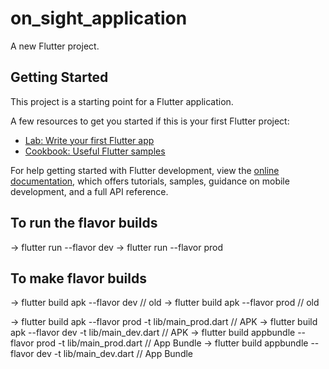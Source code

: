 # on_sight_application

A new Flutter project.

## Getting Started

This project is a starting point for a Flutter application.

A few resources to get you started if this is your first Flutter project:

- [Lab: Write your first Flutter app](https://docs.flutter.dev/get-started/codelab)
- [Cookbook: Useful Flutter samples](https://docs.flutter.dev/cookbook)

For help getting started with Flutter development, view the
[online documentation](https://docs.flutter.dev/), which offers tutorials,
samples, guidance on mobile development, and a full API reference.

## To run the flavor builds
-> flutter run --flavor dev
-> flutter run --flavor prod
## To make flavor builds
-> flutter build apk --flavor dev     // old
-> flutter build apk --flavor prod    // old


-> flutter build apk --flavor prod -t lib/main_prod.dart         // APK
-> flutter build apk --flavor dev -t lib/main_dev.dart           // APK
-> flutter build appbundle --flavor prod -t lib/main_prod.dart   // App Bundle
-> flutter build appbundle --flavor dev -t lib/main_dev.dart     // App Bundle

    